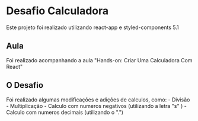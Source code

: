 # Desafio Calculadora

Este projeto foi realizado utilizando react-app e styled-components 5.1

## Aula

Foi realizado acompanhando a aula "Hands-on: Criar Uma Calculadora Com React"

## O Desafio

Foi realizado algumas modificações e adições de calculos, como:
    - Divisão
    - Multiplicação
    - Calculo com numeros negativos (utilizando a letra "s" )
    - Calculo com numeros decimais (utilizando o ".")


